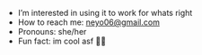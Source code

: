 -  I’m interested in using it to work for whats right
-  How to reach me: neyo06@gmail.com
-  Pronouns: she/her
-  Fun fact: im cool asf 🌯🦈
